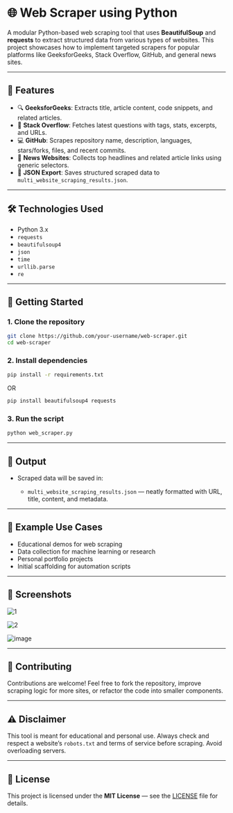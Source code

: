 # 🌐  Web Scraper using Python

A modular Python-based web scraping tool that uses **BeautifulSoup** and **requests** to extract structured data from various types of websites. This project showcases how to implement targeted scrapers for popular platforms like GeeksforGeeks, Stack Overflow, GitHub, and general news sites.

---

## 📌 Features

- 🔍 **GeeksforGeeks**: Extracts title, article content, code snippets, and related articles.
- 🧠 **Stack Overflow**: Fetches latest questions with tags, stats, excerpts, and URLs.
- 💻 **GitHub**: Scrapes repository name, description, languages, stars/forks, files, and recent commits.
- 📰 **News Websites**: Collects top headlines and related article links using generic selectors.
- 📄 **JSON Export**: Saves structured scraped data to `multi_website_scraping_results.json`.

---

## 🛠️ Technologies Used

- Python 3.x
- `requests`
- `beautifulsoup4`
- `json`
- `time`
- `urllib.parse`
- `re`

---

## 🚀 Getting Started

### 1. Clone the repository

```bash
git clone https://github.com/your-username/web-scraper.git
cd web-scraper
````

### 2. Install dependencies

```bash
pip install -r requirements.txt
```
OR 

```bash
pip install beautifulsoup4 requests
```

### 3. Run the script

```bash
python web_scraper.py
```

---

## 📁 Output

* Scraped data will be saved in:

  * `multi_website_scraping_results.json` — neatly formatted with URL, title, content, and metadata.

---

## 🧪 Example Use Cases

* Educational demos for web scraping
* Data collection for machine learning or research
* Personal portfolio projects
* Initial scaffolding for automation scripts

---

## 📸 Screenshots
![1](https://github.com/user-attachments/assets/d9ff77b3-1e91-4f78-a22a-7a2886b7c617)

![2](https://github.com/user-attachments/assets/ae0c15f2-4213-46cb-b36f-996fe885ce45)

![image](https://github.com/user-attachments/assets/7f2c3fbc-cba3-4faa-8ebd-967f4d7d841c)


---

## 🤝 Contributing

Contributions are welcome! Feel free to fork the repository, improve scraping logic for more sites, or refactor the code into smaller components.

---

## ⚠️ Disclaimer

This tool is meant for educational and personal use. Always check and respect a website’s `robots.txt` and terms of service before scraping. Avoid overloading servers.

---

## 📜 License

This project is licensed under the **MIT License** — see the [LICENSE](LICENSE) file for details.


